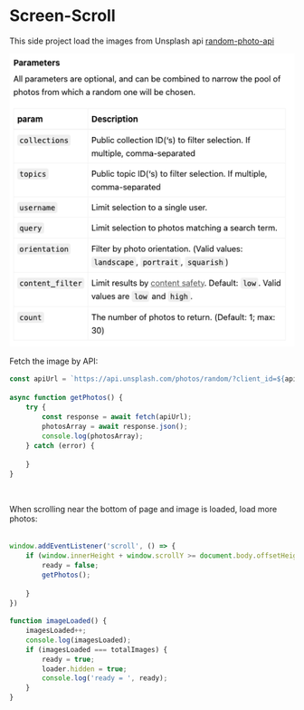 # Screen-Scroll

This side project load the images from Unsplash api [random-photo-api](https://unsplash.com/documentation#get-a-random-photo)

![api-png](unsplash-api.png)

Fetch the image by API:
```js
const apiUrl = `https://api.unsplash.com/photos/random/?client_id=${apiKey}&count=${count}`;

async function getPhotos() {
    try {
        const response = await fetch(apiUrl);
        photosArray = await response.json();
        console.log(photosArray);
    } catch (error) {

    }
}
```
<br/>

When scrolling near the bottom of page and image is loaded, load more photos:
```js

window.addEventListener('scroll', () => {
    if (window.innerHeight + window.scrollY >= document.body.offsetHeight - 1000 && ready) {
        ready = false;
        getPhotos();

    }
})
```
```js
function imageLoaded() {
    imagesLoaded++;
    console.log(imagesLoaded);
    if (imagesLoaded === totalImages) {
        ready = true;
        loader.hidden = true;
        console.log('ready = ', ready);
    }
}
```
<br/>
